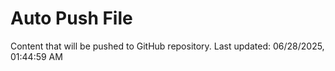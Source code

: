 # Auto Push File

Content that will be pushed to GitHub repository.
Last updated: 06/28/2025, 01:44:59 AM